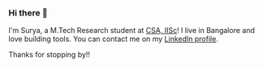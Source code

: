 ### Hi there 👋

I'm Surya, a M.Tech Research student at [CSA, IISc](https://www.csa.iisc.ac.in/)! I live in Bangalore and love building tools. You can contact me on my [LinkedIn profile](https://www.linkedin.com/in/suryaprakashsahu/).

Thanks for stopping by!!


<!--
**thepurpleowl/thepurpleowl** is a ✨ _special_ ✨ repository because its `README.md` (this file) appears on your GitHub profile.

Here are some ideas to get you started:

- 🔭 I’m currently working on ...
- 🌱 I’m currently learning ...
- 👯 I’m looking to collaborate on ...
- 🤔 I’m looking for help with ...
- 💬 Ask me about ...
- 📫 How to reach me: ...
- 😄 Pronouns: ...
- ⚡ Fun fact: ...
-->
